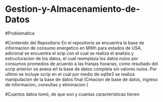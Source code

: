 # Gestion-y-Almacenamiento-de-Datos
#Problematica

#Contenido del Repositorio
En el repositorio se encuentra la base de informacion de consumo energetico en MWh para estados de USA, adicional se encuentra el scip con el cual se realiza el analisis y estructuracion de los datos, el cual reemplaza los datos nulos por consumos promedios de acuerdo a las franjas horarias, como resultado del scrip anterior se anexa eñ la base de datos completa sin valores nulos.
Por ultimo se incluye scrip en el cual por medio de sqlite3 se realiza manipulacion de la base de datos final (Creacion de base de datos, ingreso de informacion, consultas y eliminacion )

#Cuantos datos tomó, de que son y cuantas características tienen
